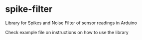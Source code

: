 # spike-filter
Library for Spikes and Noise Filter of sensor readings in Arduino

Check example file on instructions on how to use the library

